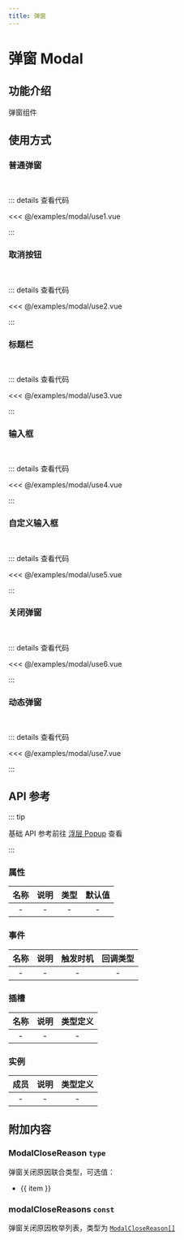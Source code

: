 ```yaml
---
title: 弹窗
---
```


# 弹窗 Modal

## 功能介绍

弹窗组件

## 使用方式

### 普通弹窗

<br />
<ModalUse1 />

::: details 查看代码

<<< @/examples/modal/use1.vue

:::

### 取消按钮

<br />
<ModalUse2 />

::: details 查看代码

<<< @/examples/modal/use2.vue

:::

### 标题栏

<br />
<ModalUse3 />

::: details 查看代码

<<< @/examples/modal/use3.vue

:::

### 输入框

<br />
<ModalUse4 />

::: details 查看代码

<<< @/examples/modal/use4.vue

:::

### 自定义输入框

<br />
<ModalUse5 />

::: details 查看代码

<<< @/examples/modal/use5.vue

:::

### 关闭弹窗

<br />
<ModalUse6 />

::: details 查看代码

<<< @/examples/modal/use6.vue

:::

### 动态弹窗

<br />
<ModalUse7 />

::: details 查看代码

<<< @/examples/modal/use7.vue

:::

## API 参考

::: tip

基础 API 参考前往 [浮层 Popup](/examples/popup) 查看

:::

### 属性

| 名称 | 说明 | 类型 | 默认值 |
| :--: | :--: | :--: | :----: |
|  -   |  -   |  -   |   -    |

### 事件

| 名称 | 说明 | 触发时机 | 回调类型 |
| :--: | :--: | :------: | :------: |
|  -   |  -   |    -     |    -     |

### 插槽

| 名称 | 说明 | 类型定义 |
| :--: | :--: | :------: |
|  -   |  -   |    -     |

### 实例

| 成员 | 说明 | 类型定义 |
| :--: | :--: | :------: |
|  -   |  -   |    -     |

## 附加内容

### ModalCloseReason `type`

弹窗关闭原因联合类型，可选值：

<ul>
    <li v-for="(item, index) in modalCloseReasons" :key="index">{{ item }}</li>
</ul>

### modalCloseReasons `const`

弹窗关闭原因枚举列表，类型为 [`ModalCloseReason[]`](#modalclosereason-type)

<script setup>
import { modalCloseReasons } from 'wink-ui';
import ModalUse1 from './use1.vue';
import ModalUse2 from './use2.vue';
import ModalUse3 from './use3.vue';
import ModalUse4 from './use4.vue';
import ModalUse5 from './use5.vue';
import ModalUse6 from './use6.vue';
import ModalUse7 from './use7.vue';
</script>
